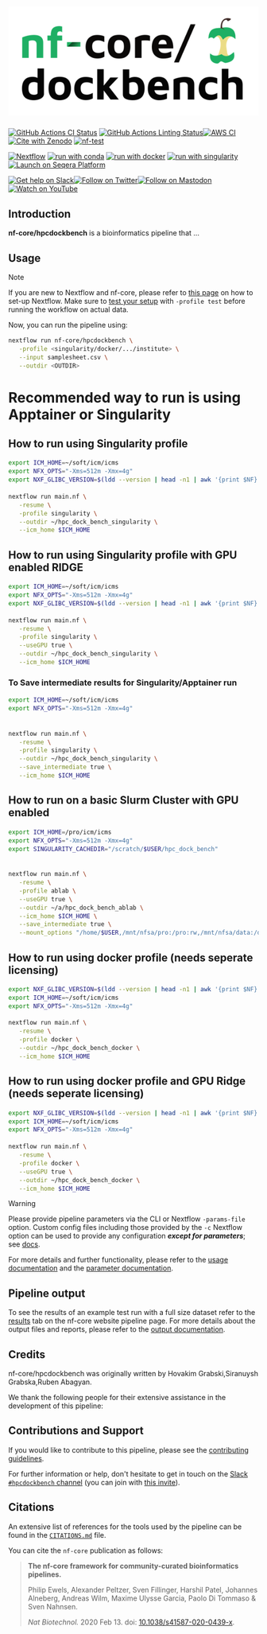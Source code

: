 <h1>
  <picture>
    <source media="(prefers-color-scheme: dark)" srcset="docs/images/nf-core-dockbench_logo_dark.png">
    <img alt="nf-core/hpcdockbench" src="docs/images/nf-core-dockbench_logo_light.png">
  </picture>
</h1>

[![GitHub Actions CI Status](https://github.com/nf-core/hpcdockbench/actions/workflows/ci.yml/badge.svg)](https://github.com/nf-core/hpcdockbench/actions/workflows/ci.yml)
[![GitHub Actions Linting Status](https://github.com/nf-core/hpcdockbench/actions/workflows/linting.yml/badge.svg)](https://github.com/nf-core/hpcdockbench/actions/workflows/linting.yml)[![AWS CI](https://img.shields.io/badge/CI%20tests-full%20size-FF9900?labelColor=000000&logo=Amazon%20AWS)](https://nf-co.re/hpcdockbench/results)[![Cite with Zenodo](http://img.shields.io/badge/DOI-10.5281/zenodo.XXXXXXX-1073c8?labelColor=000000)](https://doi.org/10.5281/zenodo.XXXXXXX)
[![nf-test](https://img.shields.io/badge/unit_tests-nf--test-337ab7.svg)](https://www.nf-test.com)

[![Nextflow](https://img.shields.io/badge/nextflow%20DSL2-%E2%89%A524.04.2-23aa62.svg)](https://www.nextflow.io/)
[![run with conda](http://img.shields.io/badge/run%20with-conda-3EB049?labelColor=000000&logo=anaconda)](https://docs.conda.io/en/latest/)
[![run with docker](https://img.shields.io/badge/run%20with-docker-0db7ed?labelColor=000000&logo=docker)](https://www.docker.com/)
[![run with singularity](https://img.shields.io/badge/run%20with-singularity-1d355c.svg?labelColor=000000)](https://sylabs.io/docs/)
[![Launch on Seqera Platform](https://img.shields.io/badge/Launch%20%F0%9F%9A%80-Seqera%20Platform-%234256e7)](https://cloud.seqera.io/launch?pipeline=https://github.com/nf-core/hpcdockbench)

[![Get help on Slack](http://img.shields.io/badge/slack-nf--core%20%23dockbench-4A154B?labelColor=000000&logo=slack)](https://nfcore.slack.com/channels/hpcdockbench)[![Follow on Twitter](http://img.shields.io/badge/twitter-%40nf__core-1DA1F2?labelColor=000000&logo=twitter)](https://twitter.com/nf_core)[![Follow on Mastodon](https://img.shields.io/badge/mastodon-nf__core-6364ff?labelColor=FFFFFF&logo=mastodon)](https://mstdn.science/@nf_core)[![Watch on YouTube](http://img.shields.io/badge/youtube-nf--core-FF0000?labelColor=000000&logo=youtube)](https://www.youtube.com/c/nf-core)

## Introduction

**nf-core/hpcdockbench** is a bioinformatics pipeline that ...

<!-- TODO nf-core:
   Complete this sentence with a 2-3 sentence summary of what types of data the pipeline ingests, a brief overview of the
   major pipeline sections and the types of output it produces. You're giving an overview to someone new
   to nf-core here, in 15-20 seconds. For an example, see https://github.com/nf-core/rnaseq/blob/master/README.md#introduction
-->

<!-- TODO nf-core: Include a figure that guides the user through the major workflow steps. Many nf-core
     workflows use the "tube map" design for that. See https://nf-co.re/docs/contributing/design_guidelines#examples for examples.   -->
<!-- TODO nf-core: Fill in short bullet-pointed list of the default steps in the pipeline -->

## Usage

> [!NOTE]
> If you are new to Nextflow and nf-core, please refer to [this page](https://nf-co.re/docs/usage/installation) on how to set-up Nextflow. Make sure to [test your setup](https://nf-co.re/docs/usage/introduction#how-to-run-a-pipeline) with `-profile test` before running the workflow on actual data.

<!-- TODO nf-core: Describe the minimum required steps to execute the pipeline, e.g. how to prepare samplesheets.
     Explain what rows and columns represent. For instance (please edit as appropriate):

First, prepare a samplesheet with your input data that looks as follows:

`samplesheet.csv`:

```csv
sample,fastq_1,fastq_2
CONTROL_REP1,AEG588A1_S1_L002_R1_001.fastq.gz,AEG588A1_S1_L002_R2_001.fastq.gz
```

Each row represents a fastq file (single-end) or a pair of fastq files (paired end).

-->

Now, you can run the pipeline using:

<!-- TODO nf-core: update the following command to include all required parameters for a minimal example -->

```bash
nextflow run nf-core/hpcdockbench \
   -profile <singularity/docker/.../institute> \
   --input samplesheet.csv \
   --outdir <OUTDIR>
```



# Recommended way to run is using Apptainer or Singularity


## How to run using Singularity profile
```bash
export ICM_HOME=~/soft/icm/icms
export NFX_OPTS="-Xms=512m -Xmx=4g"
export NXF_GLIBC_VERSION=$(ldd --version | head -n1 | awk '{print $NF}')

nextflow run main.nf \
   -resume \
   -profile singularity \
   --outdir ~/hpc_dock_bench_singularity \
   --icm_home $ICM_HOME


```


## How to run using Singularity profile with GPU enabled RIDGE
```bash
export ICM_HOME=~/soft/icm/icms
export NFX_OPTS="-Xms=512m -Xmx=4g"
export NXF_GLIBC_VERSION=$(ldd --version | head -n1 | awk '{print $NF}')

nextflow run main.nf \
   -resume \
   -profile singularity \
   --useGPU true \
   --outdir ~/hpc_dock_bench_singularity \
   --icm_home $ICM_HOME


```


### To Save intermediate results for Singularity/Apptainer run
```bash
export ICM_HOME=~/soft/icm/icms
export NFX_OPTS="-Xms=512m -Xmx=4g"


nextflow run main.nf \
   -resume \
   -profile singularity \
   --outdir ~/hpc_dock_bench_singularity \
   --save_intermediate true \
   --icm_home $ICM_HOME


```

## How to run on a basic Slurm Cluster with GPU enabled


```bash
export ICM_HOME=/pro/icm/icms
export NFX_OPTS="-Xms=512m -Xmx=4g"
export SINGULARITY_CACHEDIR="/scratch/$USER/hpc_dock_bench"


nextflow run main.nf \
   -resume \
   -profile ablab \
   --useGPU true \
   --outdir ~/a/hpc_dock_bench_ablab \
   --icm_home $ICM_HOME \
   --save_intermediate true \
   --mount_options "/home/$USER,/mnt/nfsa/pro:/pro:rw,/mnt/nfsa/data:/data:rw,/mnt/nfsa/users:/users:rw,/mnt/nfsa/lab:/lab:rw,/home/opt/tmp:/home/opt/tmp:rw"


```


## How to run using docker profile (needs seperate licensing)
```bash
export NXF_GLIBC_VERSION=$(ldd --version | head -n1 | awk '{print $NF}')
export ICM_HOME=~/soft/icm/icms
export NFX_OPTS="-Xms=512m -Xmx=4g"

nextflow run main.nf \
   -resume \
   -profile docker \
   --outdir ~/hpc_dock_bench_docker \
   --icm_home $ICM_HOME


```


## How to run using docker profile and GPU Ridge (needs seperate licensing)
```bash
export NXF_GLIBC_VERSION=$(ldd --version | head -n1 | awk '{print $NF}')
export ICM_HOME=~/soft/icm/icms
export NFX_OPTS="-Xms=512m -Xmx=4g"

nextflow run main.nf \
   -resume \
   -profile docker \
   --useGPU true \
   --outdir ~/hpc_dock_bench_docker \
   --icm_home $ICM_HOME


```




> [!WARNING]
> Please provide pipeline parameters via the CLI or Nextflow `-params-file` option. Custom config files including those provided by the `-c` Nextflow option can be used to provide any configuration _**except for parameters**_; see [docs](https://nf-co.re/docs/usage/getting_started/configuration#custom-configuration-files).

For more details and further functionality, please refer to the [usage documentation](https://nf-co.re/hpcdockbench/usage) and the [parameter documentation](https://nf-co.re/hpcdockbench/parameters).

## Pipeline output

To see the results of an example test run with a full size dataset refer to the [results](https://nf-co.re/hpcdockbench/results) tab on the nf-core website pipeline page.
For more details about the output files and reports, please refer to the
[output documentation](https://nf-co.re/hpcdockbench/output).

## Credits

nf-core/hpcdockbench was originally written by Hovakim Grabski,Siranuysh Grabska,Ruben Abagyan.

We thank the following people for their extensive assistance in the development of this pipeline:

<!-- TODO nf-core: If applicable, make list of people who have also contributed -->

## Contributions and Support

If you would like to contribute to this pipeline, please see the [contributing guidelines](.github/CONTRIBUTING.md).

For further information or help, don't hesitate to get in touch on the [Slack `#hpcdockbench` channel](https://nfcore.slack.com/channels/hpcdockbench) (you can join with [this invite](https://nf-co.re/join/slack)).

## Citations

<!-- TODO nf-core: Add citation for pipeline after first release. Uncomment lines below and update Zenodo doi and badge at the top of this file. -->
<!-- If you use nf-core/hpcdockbench for your analysis, please cite it using the following doi: [10.5281/zenodo.XXXXXX](https://doi.org/10.5281/zenodo.XXXXXX) -->

<!-- TODO nf-core: Add bibliography of tools and data used in your pipeline -->

An extensive list of references for the tools used by the pipeline can be found in the [`CITATIONS.md`](CITATIONS.md) file.

You can cite the `nf-core` publication as follows:

> **The nf-core framework for community-curated bioinformatics pipelines.**
>
> Philip Ewels, Alexander Peltzer, Sven Fillinger, Harshil Patel, Johannes Alneberg, Andreas Wilm, Maxime Ulysse Garcia, Paolo Di Tommaso & Sven Nahnsen.
>
> _Nat Biotechnol._ 2020 Feb 13. doi: [10.1038/s41587-020-0439-x](https://dx.doi.org/10.1038/s41587-020-0439-x).
